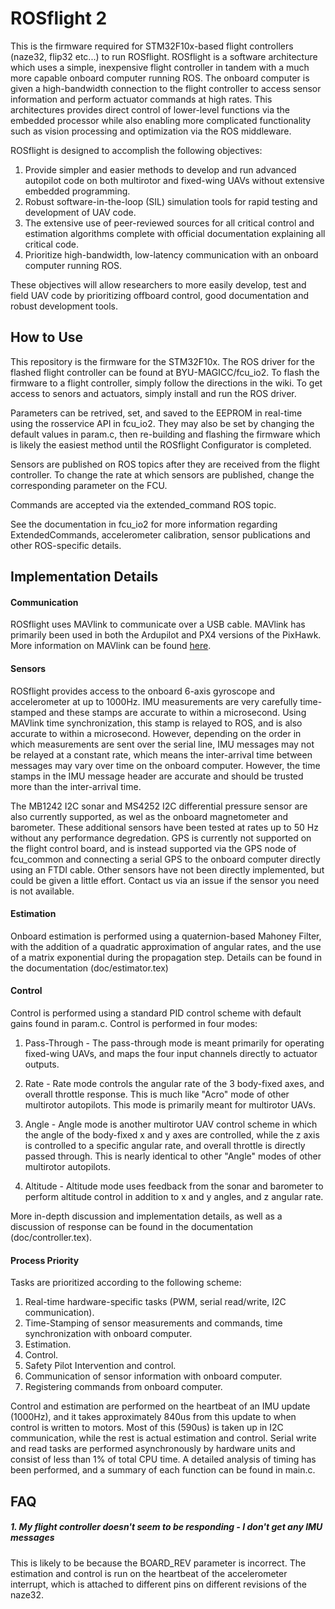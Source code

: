# ROSflight 2

This is the firmware required for STM32F10x-based flight controllers (naze32, flip32 etc...) to run ROSflight.  ROSflight is a software architecture which uses a simple, inexpensive flight controller in tandem with a much more capable onboard computer running ROS.  The onboard computer is given a high-bandwidth connection to the flight controller to access sensor information and perform actuator commands at high rates.  This architectures provides direct control of lower-level functions via the embedded processor while also enabling more complicated functionality such as vision processing and optimization via the ROS middleware.  

ROSflight is designed to accomplish the following objectives:

1. Provide simpler and easier methods to develop and run advanced autopilot code on both multirotor and fixed-wing UAVs without extensive embedded programming.
2. Robust software-in-the-loop (SIL) simulation tools for rapid testing and development of UAV code.
3. The extensive use of peer-reviewed sources for all critical control and estimation algorithms complete with official documentation explaining all critical code.
4. Prioritize high-bandwidth, low-latency communication with an onboard computer running ROS.

These objectives will allow researchers to more easily develop, test and field UAV code by prioritizing offboard control, good documentation and robust development tools.

## How to Use ##

This repository is the firmware for the STM32F10x.  The ROS driver for the flashed flight controller can be found at BYU-MAGICC/fcu_io2.  To flash the firmware to a flight controller, simply follow the directions in the wiki. To get access to senors and actuators, simply install and run the ROS driver.

Parameters can be retrived, set, and saved to the EEPROM in real-time using the rosservice API in fcu_io2.  They may also be set by changing the default values in param.c, then re-building and flashing the firmware which is likely the easiest method until the ROSflight Configurator is completed.

Sensors are published on ROS topics after they are received from the flight controller.  To change the rate at which sensors are published, change the corresponding parameter on the FCU.

Commands are accepted via the extended_command ROS topic.  

See the documentation in fcu_io2 for more information regarding ExtendedCommands, accelerometer calibration, sensor publications and other ROS-specific details.

## Implementation Details ##

#### Communication
ROSflight uses MAVlink to communicate over a USB cable.  MAVlink has primarily been used in both the Ardupilot and PX4 versions of the PixHawk.  More information on MAVlink can be found [here](http://qgroundcontrol.org/mavlink/start "QgroundControl/mavlink").  

#### Sensors
ROSflight provides access to the onboard 6-axis gyroscope and accelerometer at up to 1000Hz.  IMU measurements are very carefully time-stamped and these stamps are accurate to within a microsecond. Using MAVlink time synchronization, this stamp is relayed to ROS, and is also accurate to within a microsecond.  However, depending on the order in which measurements are sent over the serial line, IMU messages may not be relayed at a constant rate, which means the inter-arrival time between messages may vary over time on the onboard computer.  However, the time stamps in the IMU message header are accurate and should be trusted more than the inter-arrival time.

The MB1242 I2C sonar and MS4252 I2C differential pressure sensor are also currently supported, as wel as the onboard magnetometer and barometer.  These additional sensors have been tested at rates up to 50 Hz without any performance degredation.  GPS is currently not supported on the flight control board, and is instead supported via the GPS node of fcu_common and connecting a serial GPS to the onboard computer directly using an FTDI cable.  Other sensors have not been directly implemented, but could be given a little effort.  Contact us via an issue if the sensor you need is not available.

#### Estimation
Onboard estimation is performed using a quaternion-based Mahoney Filter, with the addition of a quadratic approximation of angular rates, and the use of a matrix exponential during the propagation step.  Details can be found in the documentation (doc/estimator.tex)

#### Control
Control is performed using a standard PID control scheme with default gains found in param.c. Control is performed in four modes:

1. Pass-Through - The pass-through mode is meant primarily for operating fixed-wing UAVs, and maps the four input channels directly to actuator outputs.

2. Rate - Rate mode controls the angular rate of the 3 body-fixed axes, and overall throttle response.  This is much like "Acro" mode of other multirotor autopilots.  This mode is primarily meant for multirotor UAVs.

3. Angle - Angle mode is another multirotor UAV control scheme in which the angle of the body-fixed x and y axes are controlled, while the z axis is controlled to a specific angular rate, and overall throttle is directly passed through.  This is nearly identical to other "Angle" modes of other multirotor autopilots.

4. Altitude - Altitude mode uses feedback from the sonar and barometer to perform altitude control in addition to x and y angles, and z angular rate.

More in-depth discussion and implementation details, as well as a discussion of response can be found in the documentation (doc/controller.tex).

#### Process Priority
Tasks are prioritized according to the following scheme:

1. Real-time hardware-specific tasks (PWM, serial read/write, I2C communication).
2. Time-Stamping of sensor measurements and commands, time synchronization with onboard computer.
3. Estimation.
4. Control.
5. Safety Pilot Intervention and control.
6. Communication of sensor information with onboard computer.
7. Registering commands from onboard computer.

Control and estimation are performed on the heartbeat of an IMU update (1000Hz), and it takes approximately 840us from this update to when control is written to motors.  Most of this (590us) is taken up in I2C communication, while the rest is actual estimation and control. Serial write and read tasks are performed asynchronously by hardware units and consist of less than 1% of total CPU time.  A detailed analysis of timing has been performed, and a summary of each function can be found in main.c.

## FAQ

##### 1. My flight controller doesn't seem to be responding - I don't get any IMU messages
This is likely to be because the BOARD_REV parameter is incorrect.  The estimation and control is run on the heartbeat of the accelerometer interrupt, which is attached to different pins on different revisions of the naze32.
